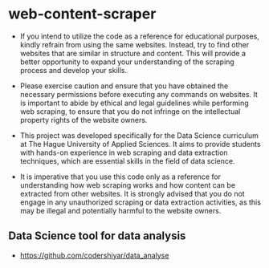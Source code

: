 # web-content-scraper
 - If you intend to utilize the code as a reference for educational purposes, kindly refrain from using the same websites. Instead, try to find other websites that are similar in structure and content. This will provide a better opportunity to expand your understanding of the scraping process and develop your skills.

 - Please exercise caution and ensure that you have obtained the necessary permissions before executing any commands on websites. It is important to abide by ethical and legal guidelines while performing web scraping, to ensure that you do not infringe on the intellectual property rights of the website owners.

 - This project was developed specifically for the Data Science curriculum at The Hague University of Applied Sciences. It aims to provide students with hands-on experience in web scraping and data extraction techniques, which are essential skills in the field of data science.

 - It is imperative that you use this code only as a reference for understanding how web scraping works and how content can be extracted from other websites. It is strongly advised that you do not engage in any unauthorized scraping or data extraction activities, as this may be illegal and potentially harmful to the website owners.

 ## Data Science tool for data analysis
 - https://github.com/codershiyar/data_analyse   
